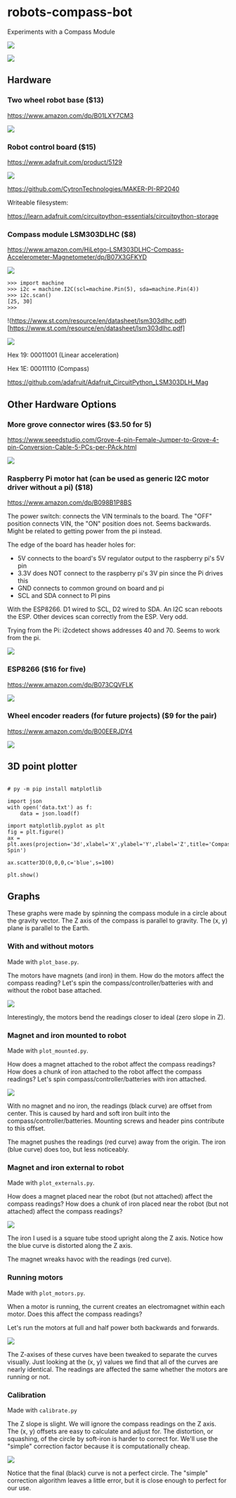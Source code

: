 # robots-compass-bot

Experiments with a Compass Module

![](art/CompassBot5.jpg)

![](art/CompassBot3.jpg)

## Hardware

### Two wheel robot base ($13)
https://www.amazon.com/dp/B01LXY7CM3

![](art/chassis.jpg)

### Robot control board ($15)
https://www.adafruit.com/product/5129

![](art/pico.jpg)

https://github.com/CytronTechnologies/MAKER-PI-RP2040

Writeable filesystem:

https://learn.adafruit.com/circuitpython-essentials/circuitpython-storage

### Compass module LSM303DLHC ($8)
https://www.amazon.com/HiLetgo-LSM303DLHC-Compass-Accelerometer-Magnetometer/dp/B07X3GFKYD

![](art/compass.jpg)

```
>>> import machine
>>> i2c = machine.I2C(scl=machine.Pin(5), sda=machine.Pin(4))
>>> i2c.scan()
[25, 30]
>>>
```

!(https://www.st.com/resource/en/datasheet/lsm303dlhc.pdf)[https://www.st.com/resource/en/datasheet/lsm303dlhc.pdf]

![](art/maglibs.jpg)

Hex 19: 00011001 (Linear acceleration)

Hex 1E: 00011110 (Compass)

https://github.com/adafruit/Adafruit_CircuitPython_LSM303DLH_Mag

## Other Hardware Options

### More grove connector wires ($3.50 for 5)
https://www.seeedstudio.com/Grove-4-pin-Female-Jumper-to-Grove-4-pin-Conversion-Cable-5-PCs-per-PAck.html

![](art/grove.jpg)

### Raspberry Pi motor hat (can be used as generic I2C motor driver without a pi) ($18)
https://www.amazon.com/dp/B098B1P8BS 

The power switch: connects the VIN terminals to the board. The "OFF" position connects VIN, the "ON" position does not. Seems backwards. Might be related to getting power from the pi instead.

The edge of the board has header holes for:
  * 5V connects to the board's 5V regulator output to the raspberry pi's 5V pin
  * 3.3V does NOT connect to the raspberry pi's 3V pin since the Pi drives this
  * GND connects to common ground on board and pi
  * SCL and SDA connect to PI pins 

With the ESP8266. D1 wired to SCL, D2 wired to SDA. An I2C scan reboots the ESP. Other devices scan correctly from the ESP. Very odd. 

Trying from the Pi: i2cdetect shows addresses 40 and 70. Seems to work from the pi.

![](art/hat.jpg)

### ESP8266 ($16 for five)
https://www.amazon.com/dp/B073CQVFLK 

![](art/esp8266.jpg)

### Wheel encoder readers (for future projects) ($9 for the pair)
https://www.amazon.com/dp/B00EERJDY4 

![](art/encoders.jpg)

## 3D point plotter

```

# py -m pip install matplotlib

import json
with open('data.txt') as f:
    data = json.load(f)

import matplotlib.pyplot as plt
fig = plt.figure()
ax = plt.axes(projection='3d',xlabel='X',ylabel='Y',zlabel='Z',title='Compass Spin')

ax.scatter3D(0,0,0,c='blue',s=100)

plt.show()
```

## Graphs

These graphs were made by spinning the compass module in a circle about the gravity vector. The Z axis of
the compass is parallel to gravity. The (x, y) plane is parallel to the Earth.

### With and without motors
Made with `plot_base.py`.

The motors have magnets (and iron) in them. How do the motors affect the compass reading? Let's spin the
compass/controller/batteries with and without the robot base attached.

![](art/plot_base.jpg)

Interestingly, the motors bend the readings closer to ideal (zero slope in Z).

### Magnet and iron mounted to robot
Made with `plot_mounted.py`.

How does a magnet attached to the robot affect the compass readings? How does a chunk of iron attached to
the robot affect the compass readings? Let's spin compass/controller/batteries with iron attached.

![](art/plot_mounted.jpg)

With no magnet and no iron, the readings (black curve) are offset from center. This is caused by hard and soft
iron built into the compass/controller/batteries. Mounting screws and header pins contribute to this offset.

The magnet pushes the readings (red curve) away from the origin. The iron (blue curve) does too, but less noticeably.

### Magnet and iron external to robot
Made with `plot_externals.py`.

How does a magnet placed near the robot (but not attached) affect the compass readings? How does a chunk of iron
placed near the robot (but not attached) affect the compass readings?

![](art/plot_externals.jpg)

The iron I used is a square tube stood upright along the Z axis. Notice how the blue curve is distorted along the Z axis.

The magnet wreaks havoc with the readings (red curve).

### Running motors
Made with `plot_motors.py`.

When a motor is running, the current creates an electromagnet within each motor. Does this affect the compass readings?

Let's run the motors at full and half power both backwards and forwards.

![](art/plot_motors.jpg)

The Z-axises of these curves have been tweaked to separate the curves visually. Just looking at the (x, y) values we find that
all of the curves are nearly identical. The readings are affected the same whether the motors are running or not.

### Calibration
Made with `calibrate.py`

The Z slope is slight. We will ignore the compass readings on the Z axis. The (x, y) offsets are easy to calculate and adjust for.
The distortion, or squashing, of the circle by soft-iron is harder to correct for. We'll use the "simple" correction factor because
it is computationally cheap.

![](art/plot_calibrate.jpg)

Notice that the final (black) curve is not a perfect circle. The "simple" correction algorithm leaves a little error, but it is close
enough to perfect for our use.